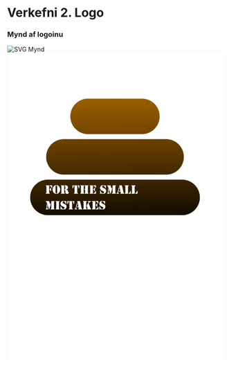 # Verkefni 2. Logo

### Mynd af logoinu

![SVG Mynd]()
![SVG Mynd](https://github.com/ElGuyman/vesm1kt/blob/main/verkefni2/coollogo.png?raw=true)
